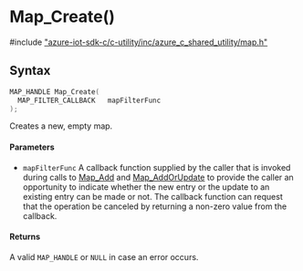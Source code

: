 # Map_Create()

\#include ["azure-iot-sdk-c/c-utility/inc/azure_c_shared_utility/map.h"](../iot-c-ref-map-h.md)  

## Syntax

```C
MAP_HANDLE Map_Create(
  MAP_FILTER_CALLBACK  	mapFilterFunc
);

```

Creates a new, empty map.

#### Parameters
* `mapFilterFunc` A callback function supplied by the caller that is invoked during calls to [Map_Add](#map_8h_1a0dd145d19021b3e80d53868d61cbc684) and [Map_AddOrUpdate](#map_8h_1a3c232f8741686b794a1a767117012497) to provide the caller an opportunity to indicate whether the new entry or the update to an existing entry can be made or not. The callback function can request that the operation be canceled by returning a non-zero value from the callback.

#### Returns
A valid `MAP_HANDLE` or `NULL` in case an error occurs.

